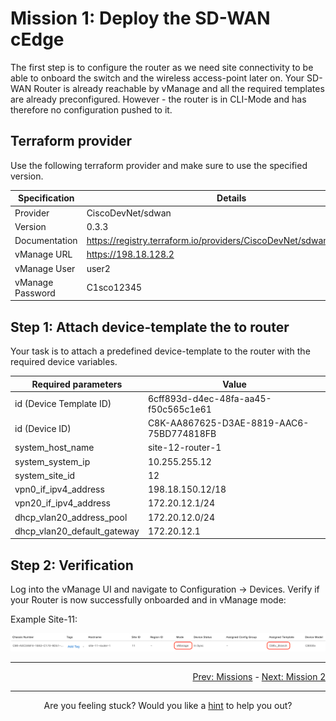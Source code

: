 # Mission 1: Deploy the SD-WAN cEdge

The first step is to configure the router as we need site connectivity to be able to onboard the switch and the wireless access-point later on.
Your SD-WAN Router is already reachable by vManage and all the required templates are already preconfigured. However - the router is in CLI-Mode and has therefore no configuration pushed to it.

## Terraform provider

Use the following terraform provider and make sure to use the specified version.

| Specification    | Details                                                              |
| ---------------- | -------------------------------------------------------------------- |
| Provider         | CiscoDevNet/sdwan                                                    |
| Version          | 0.3.3                                                                |
| Documentation    | https://registry.terraform.io/providers/CiscoDevNet/sdwan/0.3.3/docs |
| vManage URL      | https://198.18.128.2                                                 |
| vManage User     | user2                                                                |
| vManage Password | C1sco12345                                                           |

## Step 1: Attach device-template the to router

Your task is to attach a predefined device-template to the router with the required device variables.

| Required parameters         | Value                                    |
| --------------------------- | ---------------------------------------- |
| id (Device Template ID)     | 6cff893d-d4ec-48fa-aa45-f50c565c1e61     |
| id (Device ID)              | C8K-AA867625-D3AE-8819-AAC6-75BD774818FB |
| system_host_name            | site-12-router-1                         |
| system_system_ip            | 10.255.255.12                            |
| system_site_id              | 12                                       |
| vpn0_if_ipv4_address        | 198.18.150.12/18                         |
| vpn20_if_ipv4_address       | 172.20.12.1/24                           |
| dhcp_vlan20_address_pool    | 172.20.12.0/24                           |
| dhcp_vlan20_default_gateway | 172.20.12.1                              |

## Step 2: Verification

Log into the vManage UI and navigate to Configuration -> Devices.
Verify if your Router is now successfully onboarded and in vManage mode:

Example Site-11:

<img src=../../img/sd-wan_mission-1.png/>

---

<div align="right">
  <a href='../Missions/README.md'>Prev: Missions</a> - <a href='../Mission 2/README.md'>Next: Mission 2</a>
</div>

---

<div align="center">
 Are you feeling stuck? Would you like a <a href='../Hints/1/Mission 1/README.md' target="_blank">hint</a> to help you out?
</div>
